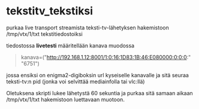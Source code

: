 # tekstitv_tekstiksi


purkaa live transport streamista teksti-tv-lähetyksen hakemistoon /tmp/vtx/1/txt tekstitiedostoiksi

tiedostossa **livetesti** määritellään
kanava muodossa
> kanava=("http://192.168.1.12:8001/1:0:16:1D83:1B:46:E080000:0:0:0:" "6751") 

jossa ensiksi on enigma2-digiboksin url kyseiselle kanavalle ja sitä seuraa teksti-tv:n pid (jonka voi selvittää mediainfolla tai vlc:llä)

Oletuksena skripti lukee lähetystä 60 sekuntia ja purkaa sitä samaan aikaan /tmp/vtx/1/txt hakemistoon luettavaan muotoon.
